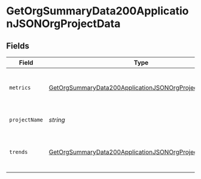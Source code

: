 # GetOrgSummaryData200ApplicationJSONOrgProjectData


## Fields

| Field                                                                                                                                           | Type                                                                                                                                            | Required                                                                                                                                        | Description                                                                                                                                     | Example                                                                                                                                         |
| ----------------------------------------------------------------------------------------------------------------------------------------------- | ----------------------------------------------------------------------------------------------------------------------------------------------- | ----------------------------------------------------------------------------------------------------------------------------------------------- | ----------------------------------------------------------------------------------------------------------------------------------------------- | ----------------------------------------------------------------------------------------------------------------------------------------------- |
| `metrics`                                                                                                                                       | [GetOrgSummaryData200ApplicationJSONOrgProjectDataMetrics](../../models/operations/GetOrgSummaryData200ApplicationJSONOrgProjectDataMetrics.md) | :heavy_check_mark:                                                                                                                              | Metrics for a single project, across all branches.                                                                                              |                                                                                                                                                 |
| `projectName`                                                                                                                                   | *string*                                                                                                                                        | :heavy_check_mark:                                                                                                                              | The name of the project.                                                                                                                        | api-preview-docs                                                                                                                                |
| `trends`                                                                                                                                        | [GetOrgSummaryData200ApplicationJSONOrgProjectDataTrends](../../models/operations/GetOrgSummaryData200ApplicationJSONOrgProjectDataTrends.md)   | :heavy_check_mark:                                                                                                                              | Trends for a single project, across all branches.                                                                                               |                                                                                                                                                 |